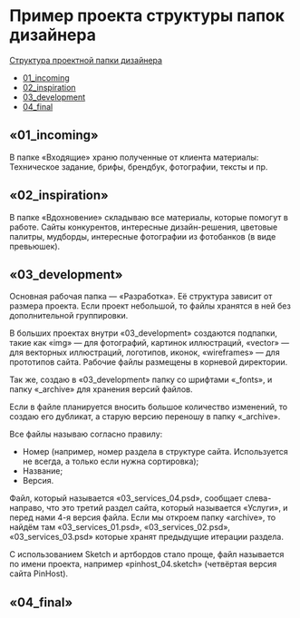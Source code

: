 

# Пример проекта структуры папок дизайнера
[Структура проектной папки дизайнера](https://habrahabr.ru/post/319296/)

+ [01_incoming](#incoming)
+ [02_inspiration](#inspiration)
+ [03_development](#development)
+ [04_final](#final)


<a name="incoming"></a>
## «01_incoming»

В папке «Входящие» храню полученные от клиента материалы: Техническое задание, брифы, брендбук, фотографии, тексты и пр.

<a name="inspiration"></a>
## «02_inspiration»

В папке «Вдохновение» складываю все материалы, которые помогут в работе. Сайты конкурентов, интересные дизайн-решения, цветовые палитры, мудборды, интересные фотографии из фотобанков (в виде превьюшек).

<a name="development"></a>
## «03_development»

Основная рабочая папка — «Разработка». Её структура зависит от размера проекта. Если проект небольшой, то файлы хранятся в ней без дополнительной группировки.

В больших проектах внутри «03_development» создаются подпапки, такие как «img» — для фотографий, картинок иллюстраций, «vector» — для векторных иллюстраций, логотипов, иконок, «wireframes» — для прототипов сайта. Рабочие файлы размещены в корневой директории.

Так же, создаю в «03_development» папку со шрифтами «_fonts», и папку «_archive» для хранения версий файлов.

Если в файле планируется вносить большое количество изменений, то создаю его дубликат, а старую версию переношу в папку «_archive».

Все файлы называю согласно правилу:
  - Номер (например, номер раздела в структуре сайта. Используется не всегда, а только если нужна сортировка);
  - Название;
  - Версия.

Файл, который называется «03_services_04.psd», сообщает слева-направо, что это третий раздел сайта, который называется «Услуги», и перед нами 4-я версия файла. Если мы откроем папку «archive», то найдём там «03_services_01.psd», «03_services_02.psd», «03_services_03.psd» которые хранят предыдущие итерации раздела.

С использованием Sketch и артбордов стало проще, файл называется по имени проекта, например «pinhost_04.sketch» (четвёртая версия сайта PinHost).

<a href="final"></a>
## «04_final»


